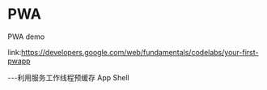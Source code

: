 # PWA
PWA demo

link:https://developers.google.com/web/fundamentals/codelabs/your-first-pwapp


---利用服务工作线程预缓存 App Shell